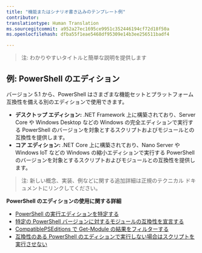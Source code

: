 ```yaml
---
title: "機能またはシナリオ書き込みのテンプレート例"
contributor: 
translationtype: Human Translation
ms.sourcegitcommit: a952a27ec1695ce9951c352446194cf72d18f50a
ms.openlocfilehash: dfba55f1eae5468df95309e14b3ee256511badf4

---
```


>注: わかりやすいタイトルと簡単な説明を提供します

## 例: PowerShell のエディション ##
バージョン 5.1 から、PowerShell はさまざまな機能セットとプラットフォーム互換性を備える別のエディションで使用できます。

- **デスクトップ エディション:** .NET Framework 上に構築されており、Server Core や Windows Desktop などの Windows の完全エディションで実行する PowerShell のバージョンを対象とするスクリプトおよびモジュールとの互換性を提供します。
- **コア エディション:** .NET Core 上に構築されており、Nano Server や Windows IoT などの Windows の縮小エディションで実行する PowerShell のバージョンを対象とするスクリプトおよびモジュールとの互換性を提供します。

>注: 新しい概念、実装、例などに関する追加詳細は正規のテクニカル ドキュメントにリンクしてください。

**PowerShell のエディションの使用に関する詳細**
- [PowerShell の実行エディションを特定する]()
- [特定の PowerShell バージョンに対するモジュールの互換性を宣言する]()
- [CompatiblePSEditions で Get-Module の結果をフィルターする]()
- [互換性のある PowerShell のエディションで実行しない場合はスクリプトを実行させない]()



<!--HONumber=Aug16_HO3-->


